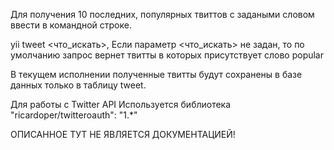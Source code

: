 Для получения 10 последних, популярных твиттов с задаными словом ввести в командной строке.

yii tweet <что_искать>, Если параметр <что_искать> не задан, то по умолчанию запрос вернет твитты в которых присутствует слово popular

В текущем исполнении полученные твитты будут сохранены в базе данных только в таблицу tweet.

Для работы с Twitter API Используется библиотека "ricardoper/twitteroauth": "1.*"

ОПИСАННОЕ ТУТ НЕ ЯВЛЯЕТСЯ ДОКУМЕНТАЦИЕЙ!